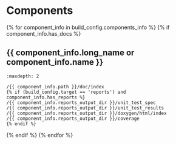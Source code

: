 # Components

{% for component_info in build_config.components_info %}
{% if component_info.has_docs %}

## {{ component_info.long_name or component_info.name }}

```{toctree}
:maxdepth: 2

/{{ component_info.path }}/doc/index
{% if (build_config.target == 'reports') and component_info.has_reports %}
/{{ component_info.reports_output_dir }}/unit_test_spec
/{{ component_info.reports_output_dir }}/unit_test_results
/{{ component_info.reports_output_dir }}/doxygen/html/index
/{{ component_info.reports_output_dir }}/coverage
{% endif %}
```

{% endif %}
{% endfor %}
